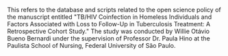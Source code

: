This refers to the database and scripts related to the open science policy of the manuscript entitled "TB/HIV Coinfection in Homeless Individuals and Factors Associated with Loss to Follow-Up in Tuberculosis Treatment: A Retrospective Cohort Study." The study was conducted by Willie Otávio Bueno Bernardi under the supervision of Professor Dr. Paula Hino at the Paulista School of Nursing, Federal University of São Paulo.
